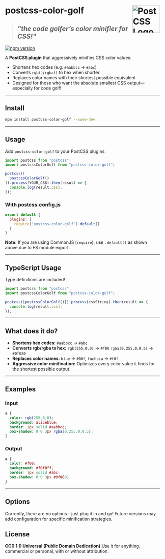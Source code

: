# postcss-color-golf [<img src="https://postcss.github.io/postcss/logo.svg" alt="PostCSS Logo" width="90" height="90" align="right">][PostCSS]

> ## _"the code golfer’s color minifier for CSS!"_

[![npm version](https://img.shields.io/npm/v/postcss-color-golf.svg)](https://www.npmjs.com/package/postcss-color-golf)

A **PostCSS plugin** that aggressively minifies CSS color values:
- Shortens hex codes (e.g. `#aabbcc` → `#abc`)
- Converts `rgb()`/`rgba()` to hex when shorter
- Replaces color names with their shortest possible equivalent
- Designed for those who want the absolute smallest CSS output—especially for code golf!

---

## Install

```bash
npm install postcss-color-golf --save-dev
```

---

## Usage

Add `postcss-color-golf` to your PostCSS plugins:

```js
import postcss from "postcss";
import postcssColorGolf from "postcss-color-golf";

postcss([
  postcssColorGolf()
]).process(YOUR_CSS).then(result => {
  console.log(result.css);
});
```

### With postcss.config.js

```js
export default {
  plugins: [
    require("postcss-color-golf").default()
  ]
}
```
**Note:** If you are using CommonJS (`require`), use `.default()` as shown above due to ES module export.

---

## TypeScript Usage

Type definitions are included!

```typescript
import postcss from "postcss";
import postcssColorGolf from "postcss-color-golf";

postcss([postcssColorGolf()]).process(cssString).then(result => {
  console.log(result.css);
});
```

---

## What does it do?

- **Shortens hex codes:**
  `#aabbcc` → `#abc`
- **Converts rgb/rgba to hex:**
  `rgb(255,0,0)` → `#f00`
  `rgba(0,255,0,0.5)` → `#0f080`
- **Replaces color names:**
  `blue` → `#00f`, `fuchsia` → `#f0f`
- **Aggressive color minification:**
  Optimizes every color value it finds for the shortest possible output.

---

## Examples

### Input

```css
a {
  color: rgb(255,0,0);
  background: aliceblue;
  border: 1px solid #aabbcc;
  box-shadow: 0 0 3px rgba(0,255,0,0.5);
}
```

### Output

```css
a {
  color: #f00;
  background: #f0f8ff;
  border: 1px solid #abc;
  box-shadow: 0 0 3px #0f080;
}
```

---

## Options

Currently, there are no options—just plug it in and go!
Future versions may add configuration for specific minification strategies.

## License

**CC0 1.0 Universal (Public Domain Dedication)**
Use it for anything, commercial or personal, with or without attribution.

[PostCSS]: https://github.com/postcss/postcss
